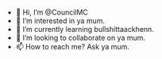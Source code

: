 - 👋 Hi, I’m @CouncilMC
- 👀 I’m interested in ya mum.
- 🌱 I’m currently learning bullshittaackhenn.
- 💞️ I’m looking to collaborate on ya mum.
- 📫 How to reach me? Ask ya mum.

<!---
CouncilMC/CouncilMC is a ✨ special ✨ repository because its `README.md` (this file) appears on your GitHub profile.
You can click the Preview link to take a look at your changes.
--->
